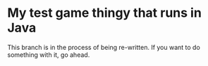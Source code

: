 # My test game thingy that runs in Java

This branch is in the process of being re-written. If you want to do
something with it, go ahead.
